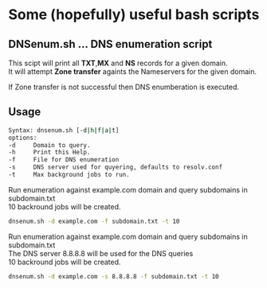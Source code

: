 # Some (hopefully) useful bash scripts

## DNSenum.sh ... DNS enumeration script

This scipt will print all **TXT**,**MX** and **NS** records for a given domain.  
It will attempt **Zone transfer** againts the Nameservers for the given domain.

If Zone transfer is not successful then DNS enumberation is executed.

## Usage

```bash
Syntax: dnsenum.sh [-d|h|f|a|t]
options:
-d     Domain to query.
-h     Print this Help.
-f     File for DNS enumeration
-s     DNS server used for quyering, defaults to resolv.conf
-t     Max background jobs to run.
```
Run enumeration against example.com domain and query subdomains in subdomain.txt  
10 backround jobs will be created.
```bash
dnsenum.sh -d example.com -f subdomain.txt -t 10
```
Run enumeration against example.com domain and query subdomains in subdomain.txt  
The DNS server 8.8.8.8 will be used for the DNS queries  
10 backround jobs will be created.
```bash
dnsenum.sh -d example.com -s 8.8.8.8 -f subdomain.txt -t 10
```
